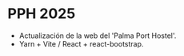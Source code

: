 # PPH 2025

* Actualización de la web del 'Palma Port Hostel'.
* Yarn + Vite / React + react-bootstrap.
